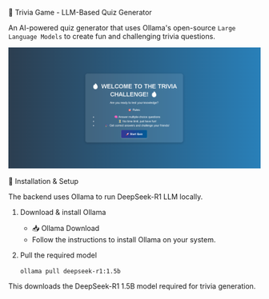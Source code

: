 📌 Trivia Game - LLM-Based Quiz Generator

An AI-powered quiz generator that uses Ollama's open-source `Large Language Models` to create fun and challenging trivia questions.

![UI Preview](ui-preview.png)

🔧 Installation & Setup

The backend uses Ollama to run DeepSeek-R1 LLM locally.

1. Download & install Ollama

    - 📥 Ollama Download
    - Follow the instructions to install Ollama on your system.

2. Pull the required model

    `ollama pull deepseek-r1:1.5b`

This downloads the DeepSeek-R1 1.5B model required for trivia generation.